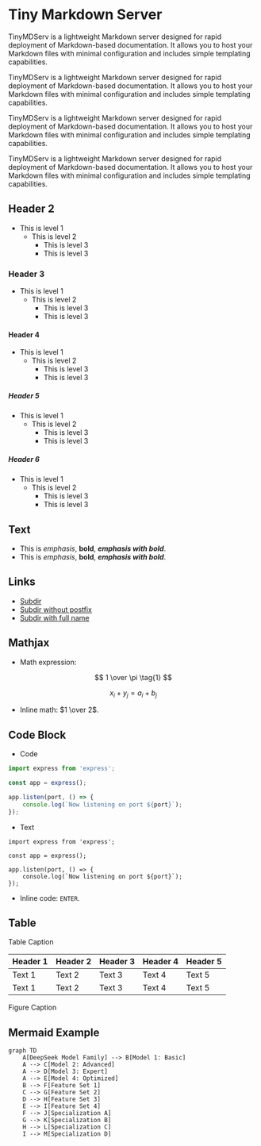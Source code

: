 # Tiny Markdown Server

<!-- <form action="/search">
    <input type="text" name="q" />
    <input type="submit" value="Search" />
</form> -->

TinyMDServ is a lightweight Markdown server designed for rapid deployment of Markdown-based documentation.
It allows you to host your Markdown files with minimal configuration and includes simple templating capabilities.

TinyMDServ is a lightweight Markdown server designed for rapid deployment of Markdown-based documentation.
It allows you to host your Markdown files with minimal configuration and includes simple templating capabilities.

TinyMDServ is a lightweight Markdown server designed for rapid deployment of Markdown-based documentation.
It allows you to host your Markdown files with minimal configuration and includes simple templating capabilities.

TinyMDServ is a lightweight Markdown server designed for rapid deployment of Markdown-based documentation.
It allows you to host your Markdown files with minimal configuration and includes simple templating capabilities.

## Header 2

- This is level 1
  - This is level 2
    - This is level 3
    - This is level 3

### Header 3

- This is level 1
  - This is level 2
    - This is level 3
    - This is level 3

#### Header 4

- This is level 1
  - This is level 2
    - This is level 3
    - This is level 3

##### Header 5

- This is level 1
  - This is level 2
    - This is level 3
    - This is level 3

##### Header 6

- This is level 1
  - This is level 2
    - This is level 3
    - This is level 3

## Text

- This is *emphasis*, **bold**, ***emphasis with bold***.
- This is _emphasis_, __bold__, ___emphasis with bold___.

## Links

- [Subdir](subdir)
- [Subdir without postfix](subdir/index)
- [Subdir with full name](subdir/index.md)

## Mathjax

- Math expression:

$$
1 \over \pi \tag{1}
$$

$$
x_i + y_j = a_i + b_j
$$

- Inline math: $1 \over 2$.

## Code Block

- Code

```javascript
import express from 'express';

const app = express();

app.listen(port, () => {
    console.log(`Now listening on port ${port}`);
});
```

- Text

```text
import express from 'express';

const app = express();

app.listen(port, () => {
    console.log(`Now listening on port ${port}`);
});
```

- Inline code: `ENTER`.

## Table

<figcaption>Table Caption</figcaption>

| Header 1 | Header 2 | Header 3 | Header 4 | Header 5 |
| -------- | -------- | -------- | -------- | -------- |
| Text 1   | Text 2   | Text 3   | Text 4   | Text 5   |
| Text 1   | Text 2   | Text 3   | Text 4   | Text 5   |

<figcaption>Figure Caption</figcaption>

## Mermaid Example

```mermaid
graph TD
    A[DeepSeek Model Family] --> B[Model 1: Basic]
    A --> C[Model 2: Advanced]
    A --> D[Model 3: Expert]
    A --> E[Model 4: Optimized]
    B --> F[Feature Set 1]
    C --> G[Feature Set 2]
    D --> H[Feature Set 3]
    E --> I[Feature Set 4]
    F --> J[Specialization A]
    G --> K[Specialization B]
    H --> L[Specialization C]
    I --> M[Specialization D]
```
